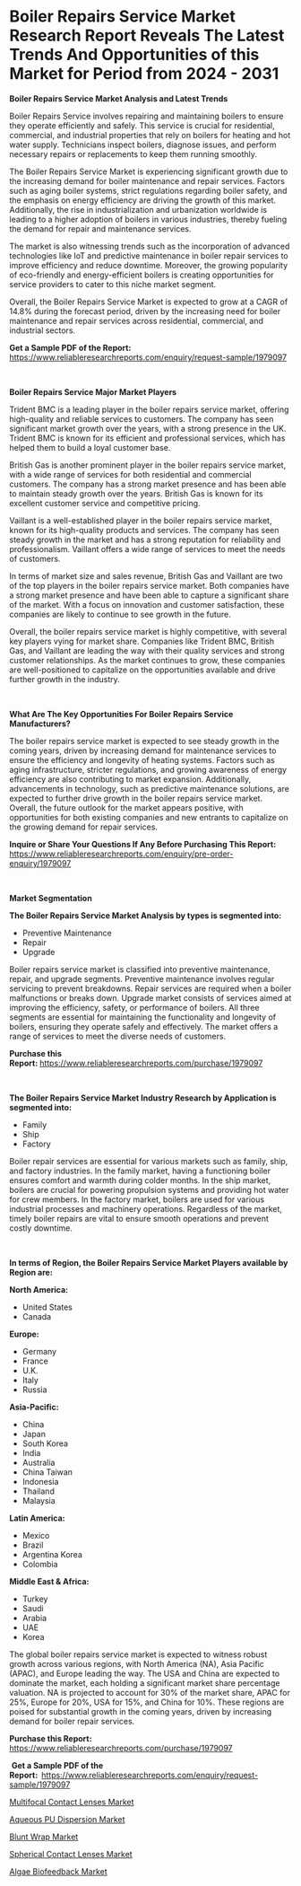 <p><h1>Boiler Repairs Service Market Research Report Reveals The Latest Trends And Opportunities of this Market for Period from 2024 - 2031</h1></p><p><strong>Boiler Repairs Service Market Analysis and Latest Trends</strong></p>
<p><p>Boiler Repairs Service involves repairing and maintaining boilers to ensure they operate efficiently and safely. This service is crucial for residential, commercial, and industrial properties that rely on boilers for heating and hot water supply. Technicians inspect boilers, diagnose issues, and perform necessary repairs or replacements to keep them running smoothly.</p><p>The Boiler Repairs Service Market is experiencing significant growth due to the increasing demand for boiler maintenance and repair services. Factors such as aging boiler systems, strict regulations regarding boiler safety, and the emphasis on energy efficiency are driving the growth of this market. Additionally, the rise in industrialization and urbanization worldwide is leading to a higher adoption of boilers in various industries, thereby fueling the demand for repair and maintenance services.</p><p>The market is also witnessing trends such as the incorporation of advanced technologies like IoT and predictive maintenance in boiler repair services to improve efficiency and reduce downtime. Moreover, the growing popularity of eco-friendly and energy-efficient boilers is creating opportunities for service providers to cater to this niche market segment.</p><p>Overall, the Boiler Repairs Service Market is expected to grow at a CAGR of 14.8% during the forecast period, driven by the increasing need for boiler maintenance and repair services across residential, commercial, and industrial sectors.</p></p>
<p><strong>Get a Sample PDF of the Report:&nbsp;</strong> <a href="https://www.reliableresearchreports.com/enquiry/request-sample/1979097">https://www.reliableresearchreports.com/enquiry/request-sample/1979097</a></p>
<p>&nbsp;</p>
<p><strong>Boiler Repairs Service Major Market Players</strong></p>
<p><p>Trident BMC is a leading player in the boiler repairs service market, offering high-quality and reliable services to customers. The company has seen significant market growth over the years, with a strong presence in the UK. Trident BMC is known for its efficient and professional services, which has helped them to build a loyal customer base.</p><p>British Gas is another prominent player in the boiler repairs service market, with a wide range of services for both residential and commercial customers. The company has a strong market presence and has been able to maintain steady growth over the years. British Gas is known for its excellent customer service and competitive pricing.</p><p>Vaillant is a well-established player in the boiler repairs service market, known for its high-quality products and services. The company has seen steady growth in the market and has a strong reputation for reliability and professionalism. Vaillant offers a wide range of services to meet the needs of customers.</p><p>In terms of market size and sales revenue, British Gas and Vaillant are two of the top players in the boiler repairs service market. Both companies have a strong market presence and have been able to capture a significant share of the market. With a focus on innovation and customer satisfaction, these companies are likely to continue to see growth in the future.</p><p>Overall, the boiler repairs service market is highly competitive, with several key players vying for market share. Companies like Trident BMC, British Gas, and Vaillant are leading the way with their quality services and strong customer relationships. As the market continues to grow, these companies are well-positioned to capitalize on the opportunities available and drive further growth in the industry.</p></p>
<p>&nbsp;</p>
<p><strong>What Are The Key Opportunities For Boiler Repairs Service Manufacturers?</strong></p>
<p><p>The boiler repairs service market is expected to see steady growth in the coming years, driven by increasing demand for maintenance services to ensure the efficiency and longevity of heating systems. Factors such as aging infrastructure, stricter regulations, and growing awareness of energy efficiency are also contributing to market expansion. Additionally, advancements in technology, such as predictive maintenance solutions, are expected to further drive growth in the boiler repairs service market. Overall, the future outlook for the market appears positive, with opportunities for both existing companies and new entrants to capitalize on the growing demand for repair services.</p></p>
<p><strong>Inquire or Share Your Questions If Any Before Purchasing This Report:</strong> <a href="https://www.reliableresearchreports.com/enquiry/pre-order-enquiry/1979097">https://www.reliableresearchreports.com/enquiry/pre-order-enquiry/1979097</a></p>
<p>&nbsp;</p>
<p><strong>Market Segmentation</strong></p>
<p><strong>The Boiler Repairs Service Market Analysis by types is segmented into:</strong></p>
<p><ul><li>Preventive Maintenance</li><li>Repair</li><li>Upgrade</li></ul></p>
<p><p>Boiler repairs service market is classified into preventive maintenance, repair, and upgrade segments. Preventive maintenance involves regular servicing to prevent breakdowns. Repair services are required when a boiler malfunctions or breaks down. Upgrade market consists of services aimed at improving the efficiency, safety, or performance of boilers. All three segments are essential for maintaining the functionality and longevity of boilers, ensuring they operate safely and effectively. The market offers a range of services to meet the diverse needs of customers.</p></p>
<p><strong>Purchase this Report:&nbsp;</strong><a href="https://www.reliableresearchreports.com/purchase/1979097">https://www.reliableresearchreports.com/purchase/1979097</a></p>
<p>&nbsp;</p>
<p><strong>The Boiler Repairs Service Market Industry Research by Application is segmented into:</strong></p>
<p><ul><li>Family</li><li>Ship</li><li>Factory</li></ul></p>
<p><p>Boiler repair services are essential for various markets such as family, ship, and factory industries. In the family market, having a functioning boiler ensures comfort and warmth during colder months. In the ship market, boilers are crucial for powering propulsion systems and providing hot water for crew members. In the factory market, boilers are used for various industrial processes and machinery operations. Regardless of the market, timely boiler repairs are vital to ensure smooth operations and prevent costly downtime.</p></p>
<p>&nbsp;</p>
<p><strong>In terms of Region, the Boiler Repairs Service Market Players available by Region are:</strong></p>
<p>
    <p> <strong> North America: </strong>
        <ul>
            <li>United States</li>
            <li>Canada</li>
        </ul>
        </p> 
    <p> <strong> Europe: </strong>
        <ul>
            <li>Germany</li>
            <li>France</li>
            <li>U.K.</li>
            <li>Italy</li>
            <li>Russia</li>
        </ul>
        </p> 
    <p> <strong> Asia-Pacific: </strong>
        <ul>
            <li>China</li>
            <li>Japan</li>
            <li>South Korea</li>
            <li>India</li>
            <li>Australia</li>
            <li>China Taiwan</li>
            <li>Indonesia</li>
            <li>Thailand</li>
            <li>Malaysia</li>
        </ul>
        </p> 
    <p> <strong> Latin America: </strong>
        <ul>
            <li>Mexico</li>
            <li>Brazil</li>
            <li>Argentina Korea</li>
            <li>Colombia</li>
        </ul>
        </p> 
    <p> <strong> Middle East & Africa: </strong>
        <ul>
            <li>Turkey</li>
            <li>Saudi</li>
            <li>Arabia</li>
            <li>UAE</li>
            <li>Korea</li>
        </ul>
    </p>
    </p>
<p><p>The global boiler repairs service market is expected to witness robust growth across various regions, with North America (NA), Asia Pacific (APAC), and Europe leading the way. The USA and China are expected to dominate the market, each holding a significant market share percentage valuation. NA is projected to account for 30% of the market share, APAC for 25%, Europe for 20%, USA for 15%, and China for 10%. These regions are poised for substantial growth in the coming years, driven by increasing demand for boiler repair services.</p></p>
<p><strong>Purchase this Report: </strong><a href="https://www.reliableresearchreports.com/purchase/1979097">https://www.reliableresearchreports.com/purchase/1979097</a></p>
<p>&nbsp;<strong>Get a Sample PDF of the Report:&nbsp;&nbsp;</strong><a href="https://www.reliableresearchreports.com/enquiry/request-sample/1979097">https://www.reliableresearchreports.com/enquiry/request-sample/1979097</a></p>
<p><strong></strong></p>
<p><p><a href="https://view.publitas.com/reportprime-1/multifocal-contact-lenses-market-provides-detailed-segmentation-of-this-market-based-on-type-application-and-region-and-forecast-for-the-period-from-2024-2031/">Multifocal Contact Lenses Market</a></p><p><a href="https://sudsy-motorcycle-bbc.notion.site/Global-Aqueous-PU-Dispersion-Market-Size-and-Market-Trends-Insights-and-Projections-from-2024-to-20-5a158aa09270474bbf81a5403d3a2c27">Aqueous PU Dispersion Market</a></p><p><a href="https://military-diascia-e68.notion.site/Blunt-Wrap-Market-Research-Report-The-Key-To-Successful-Business-Strategy-Forecasted-for-Period-fro-a48f291cef2b416881c4c1abd56ebdd7">Blunt Wrap Market</a></p><p><a href="https://view.publitas.com/reportprime-1/spherical-contact-lenses-market-challenges-opportunities-and-growth-drivers-and-major-market-players-forecasted-for-period-from-2024-2031/">Spherical Contact Lenses Market</a></p><p><a href="https://meowing-canidae-761.notion.site/Algae-Biofeedback-Market-Challenges-Opportunities-and-Growth-Drivers-and-Major-Market-Players-for-6a786175ece942fcb7a2230f570a008e">Algae Biofeedback Market</a></p></p>